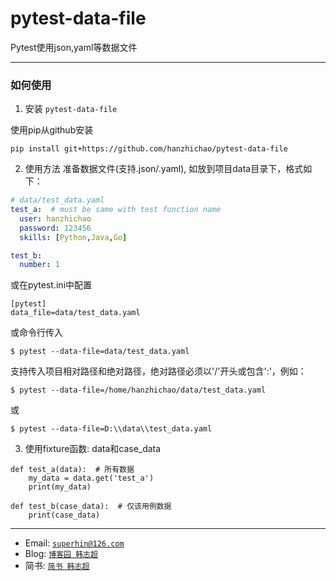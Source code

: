 # pytest-data-file

Pytest使用json,yaml等数据文件

---

### 如何使用

1. 安装 `pytest-data-file`

使用pip从github安装
```
pip install git+https://github.com/hanzhichao/pytest-data-file
```

2. 使用方法
准备数据文件(支持.json/.yaml), 如放到项目data目录下，格式如下：
```yaml
# data/test_data.yaml
test_a:  # must be same with test function name
  user: hanzhichao
  password: 123456
  skills: [Python,Java,Go]

test_b:
  number: 1
```
  
  
或在pytest.ini中配置
```
[pytest]
data_file=data/test_data.yaml
```
或命令行传入
```
$ pytest --data-file=data/test_data.yaml
```
支持传入项目相对路径和绝对路径，绝对路径必须以'/'开头或包含':'，例如：

```
$ pytest --data-file=/home/hanzhichao/data/test_data.yaml
```
或
```
$ pytest --data-file=D:\\data\\test_data.yaml
```

3. 使用fixture函数: data和case_data
```
def test_a(data):  # 所有数据
    my_data = data.get('test_a')
    print(my_data)
    
def test_b(case_data):  # 仅该用例数据
    print(case_data)    

```

---

- Email: <a href="mailto:superhin@126.com?Subject=Pytest%20Email" target="_blank">`superhin@126.com`</a> 
- Blog: <a href="https://www.cnblogs.com/superhin/" target="_blank">`博客园 韩志超`</a>
- 简书: <a href="https://www.jianshu.com/u/0115903ded22" target="_blank">`简书 韩志超`</a>

